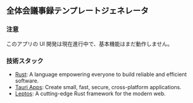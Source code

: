 ## 全体会議事録テンプレートジェネレータ

### 注意

このアプリの UI 開発は現在進行中で、基本機能はまだ動作しません。

### 技術スタック

- [Rust](https://www.rust-lang.org): A language empowering everyone to build reliable and efficient software.
- [Tauri Apps](https://tauri.app): Create small, fast, secure, cross-platform applications.
- [Leptos](https://leptos.dev): A cutting-edge Rust framework for the modern web.
